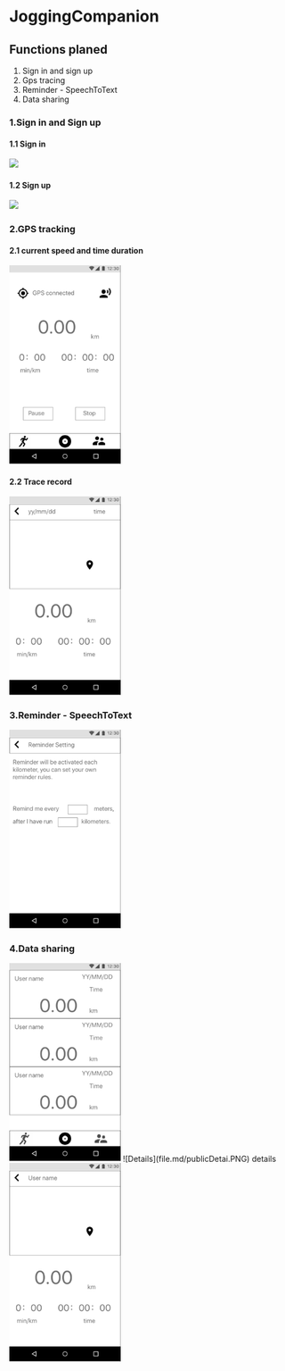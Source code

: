 # JoggingCompanion

## Functions planed
 1. Sign in and sign up
 2. Gps tracing
 3. Reminder - SpeechToText
 4. Data sharing
 
### 1.Sign in and Sign up
#### 1.1 Sign in
<image src = "file.md/signIn.PNG" width = 200>
  
#### 1.2 Sign up
<image src = "file.md/signUp.PNG" width = 200>
  
### 2.GPS tracking

#### 2.1 current speed and time duration
<img src = "file.md/joggingPage.PNG" width = 200>

#### 2.2 Trace record
<img src = "file.md/own%20Detail.PNG" width = 200>

### 3.Reminder - SpeechToText
<img src = "file.md/reminder.PNG" width = 200>

### 4.Data sharing
<img src = "file.md/public.PNG" width = 200>
![Details](file.md/publicDetai.PNG)
details
<img src = "file.md/publicDetai.PNG" width =200>
